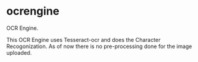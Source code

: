 ocrengine
=========

OCR Engine.

This OCR Engine uses Tesseract-ocr and does the Character Recogonization. As of now there is no pre-processing done for the image uploaded.
